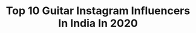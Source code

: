 ---
title: Top 10 Guitar Instagram Influencers In India In 2020
description: >-
  Find top guitar Instagram influencers in India in 2020. Most popular hashtags: #guitar #instagood #love #instagram.
platform: Instagram
profiles:
  - username: "nickhipa"
    fullname: >-
      Nick Hipa
    location: "India"
    followers: 27059
    engagement: 1113
    commentsToLikes: 0.031322
    id: ck0w37lmyrzhe0i193inphxxk
    verified: false
    hashtags: "#stevanseagalpone, #blessed"
  - username: "avishek_kc"
    fullname: >-
      Avishek KC
    location: "India"
    followers: 16267
    engagement: 1254
    commentsToLikes: 0.004913
    id: ck5ccgt9khbvi0i11bb0rul3b
    verified: false
    hashtags: "#coronav, #fuckoffcorona, #metalfromnepal, #underside"
  - username: "arunsharmaax"
    fullname: >-
      Arun Sharma
    location: "India"
    followers: 87292
    engagement: 1430
    commentsToLikes: 0.006644
    id: ck5hl4ndpjkbm0i11158g8jgw
    verified: true
    hashtags: "#roadiesauditions, #goals, #mtv, #musicfestival"
  - username: "moseskoul"
    fullname: >-
      Moses
    location: "India"
    followers: 5268
    engagement: 1451
    commentsToLikes: 0.024492
    id: ck6ufiuyrxbcy0j71rqrxebfz
    verified: false
    hashtags: "#guitar, #beats, #cashmoney, #rawkstart"
  - username: "vaibhav_y10_"
    fullname: >-
      V A I B H A V • Y A D A V  🔥
    location: "India"
    followers: 9561
    engagement: 1928
    commentsToLikes: 0.057366
    id: ck8wf5c6hf5gi0j78apu01d25
    verified: false
    hashtags: "#15svines, #makeitviral, #follow4like, #instagood"
  - username: "akshay_pattanshetti_"
    fullname: >-
      AKSHAY PATTANSHETTI
    location: "India"
    followers: 3149
    engagement: 4278
    commentsToLikes: 0.052292
    id: ck8t9sm31p7j40j78lzmc92pi
    verified: false
    hashtags: "#loved, #brodhav, #epic, #valentinesday2020"
  - username: "guitar_artz"
    fullname: >-
      Guitar Artz
    location: "India"
    followers: 34406
    engagement: 1248
    commentsToLikes: 0.018623
    id: ck5zx42vd7axb0i148ox6axpx
    verified: false
    hashtags: "#guitarshred, #guitarra, #guitarstrings, #guitarstagram"
  - username: "ezra_helios_official"
    fullname: >-
      ezra helios
    location: "India"
    followers: 12969
    engagement: 512
    commentsToLikes: 0.039462
    id: ck5hloj8pkkch0i11wm8gc2uo
    verified: false
    hashtags: "#heavymetal, #roadtrip, #bassguitar, #india"
  - username: "elvisgab"
    fullname: >-
      Elvis Gabriel
    location: "India"
    followers: 2675
    engagement: 2056
    commentsToLikes: 0.054590
    id: ck14ji64ckh020i19osbhk878
    verified: false
    hashtags: "#fender, #instamusicians, #popmusic, #suitedup"
  - username: "borjacatanesi"
    fullname: >-
      Borja Catanesi
    location: "India"
    followers: 122665
    engagement: 560
    commentsToLikes: 0.021781
    id: ck139er66kyh50i19gmz7rv9j
    verified: false
    hashtags: "#quedateencasa, #livingroomsgottalent, #quarantine, #stayhome"
---